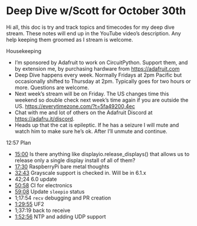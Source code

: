 # Deep Dive w/Scott for October 30th


Hi all, this doc is try and track topics and timecodes for my deep dive stream. These notes will end up in the YouTube video’s description. Any help keeping them groomed as I stream is welcome.


Housekeeping
* I’m sponsored by Adafruit to work on CircuitPython. Support them, and by extension me, by purchasing hardware from https://adafruit.com
* Deep Dive happens every week. Normally Fridays at 2pm Pacific but occasionally shifted to Thursday at 2pm. Typically goes for two hours or more. Questions are welcome.
* Next week’s stream will be on Friday. The US changes time this weekend so double check next week’s time again if you are outside the US. https://everytimezone.com/?t=5fa49200,4ec
* Chat with me and lot of others on the Adafruit Discord at https://adafru.it/discord.
* Heads up that the cat is epileptic. If he has a seizure I will mute and watch him to make sure he’s ok. After I’ll unmute and continue.


12:57 Plan
* [15:00](https://www.youtube.com/watch?v=VIDEO_2020_10_30?t=900) Is there anything like displayio.release_displays() that allows us to release only a single display install of all of them?
* [17:30](https://www.youtube.com/watch?v=VIDEO_2020_10_30?t=1050) RaspberryPi bare metal thoughts
* [32:43](https://www.youtube.com/watch?v=VIDEO_2020_10_30?t=1963) Grayscale support is checked in. Will be in 6.1.x
* 42;24 6.0 update
* [50:58](https://www.youtube.com/watch?v=VIDEO_2020_10_30?t=3058) CI for electronics
* [59:08](https://www.youtube.com/watch?v=VIDEO_2020_10_30?t=3548) Update `sleepio` status
* 1;17:54 `recv` debugging and PR creation
* [1:29:55](https://www.youtube.com/watch?v=VIDEO_2020_10_30?t=5395) UF2
* 1;37:19 back to receive
* [1:52:56](https://www.youtube.com/watch?v=VIDEO_2020_10_30?t=6776) NTP and adding UDP support
